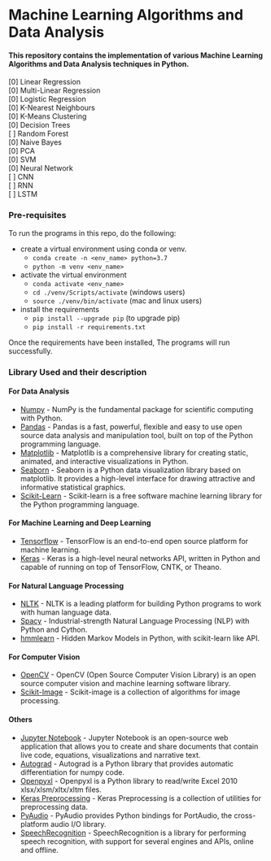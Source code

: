 # Machine Learning Algorithms and Data Analysis

#### This repository contains the implementation of various Machine Learning Algorithms and Data Analysis techniques in Python.

[0] Linear Regression\
[0] Multi-Linear Regression\
[0] Logistic Regression\
[0] K-Nearest Neighbours\
[0] K-Means Clustering\
[0] Decision Trees\
[ ] Random Forest\
[0] Naive Bayes\
[0] PCA\
[0] SVM\
[0] Neural Network\
[ ] CNN\
[ ] RNN\
[ ] LSTM

### Pre-requisites
To run the programs in this repo, do the following:
- create a virtual environment using conda or venv.
    - `conda create -n <env_name> python=3.7`
    - `python -m venv <env_name>`
- activate the virtual environment
    - `conda activate <env_name>`
    - `cd ./venv/Scripts/activate` (windows users)
    - `source ./venv/bin/activate` (mac and linux users)
- install the requirements
  - `pip install --upgrade pip` (to upgrade pip)
  - `pip install -r requirements.txt`

Once the requirements have been installed, The programs will run successfully.

### Library Used and their description
#### For Data Analysis
- [Numpy](https://numpy.org/) - NumPy is the fundamental package for scientific computing with Python.
- [Pandas](https://pandas.pydata.org/) - Pandas is a fast, powerful, flexible and easy to use open source data analysis and manipulation tool, built on top of the Python programming language.
- [Matplotlib](https://matplotlib.org/) - Matplotlib is a comprehensive library for creating static, animated, and interactive visualizations in Python.
- [Seaborn](https://seaborn.pydata.org/) - Seaborn is a Python data visualization library based on matplotlib. It provides a high-level interface for drawing attractive and informative statistical graphics.
- [Scikit-Learn](https://scikit-learn.org/stable/) - Scikit-learn is a free software machine learning library for the Python programming language.

#### For Machine Learning and Deep Learning
- [Tensorflow](https://www.tensorflow.org/) - TensorFlow is an end-to-end open source platform for machine learning.
- [Keras](https://keras.io/) - Keras is a high-level neural networks API, written in Python and capable of running on top of TensorFlow, CNTK, or Theano.

#### For Natural Language Processing
- [NLTK](https://www.nltk.org/) - NLTK is a leading platform for building Python programs to work with human language data.
- [Spacy](https://spacy.io/) - Industrial-strength Natural Language Processing (NLP) with Python and Cython.
- [hmmlearn](https://hmmlearn.readthedocs.io/en/latest/) - Hidden Markov Models in Python, with scikit-learn like API.

#### For Computer Vision
- [OpenCV](https://opencv.org/) - OpenCV (Open Source Computer Vision Library) is an open source computer vision and machine learning software library.
- [Scikit-Image](https://scikit-image.org/) - Scikit-image is a collection of algorithms for image processing.

#### Others
- [Jupyter Notebook](https://jupyter.org/) - Jupyter Notebook is an open-source web application that allows you to create and share documents that contain live code, equations, visualizations and narrative text.
- [Autograd](https://github.com/HIPS/autograd) - Autograd is a Python library that provides automatic differentiation for numpy code.
- [Openpyxl](https://openpyxl.readthedocs.io/en/stable/) - Openpyxl is a Python library to read/write Excel 2010 xlsx/xlsm/xltx/xltm files.
- [Keras Preprocessing](https://keras.io/api/preprocessing/) - Keras Preprocessing is a collection of utilities for preprocessing data.
- [PyAudio](https://people.csail.mit.edu/hubert/pyaudio/) - PyAudio provides Python bindings for PortAudio, the cross-platform audio I/O library.
- [SpeechRecognition](https://pypi.org/project/SpeechRecognition/) - SpeechRecognition is a library for performing speech recognition, with support for several engines and APIs, online and offline.
